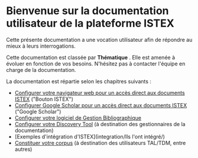 # Bienvenue sur la documentation utilisateur de la plateforme ISTEX

Cette présente documentation a une vocation utilisateur afin de répondre au mieux à leurs interrogations.

Cette documentation est classée par **Thématique** . Elle est amenée à évoluer en fonction de vos besoins. N'hésitez pas à contacter l'équipe en charge de la documentation.

 
La documentation est répartie selon les chapitres suivants :

* [Configurer votre navigateur web pour un accès direct aux documents ISTEX](usage/button/) ("Bouton ISTEX")
* [Configurer Google Scholar pour un accès direct aux documents ISTEX](usage/googlescholar/) ("Google Scholar")
* [Configurer votre logiciel de Gestion Bibliographique](usage/bib/)
* [Configurer votre Discovery Tool](integration/discovery-tools/) (à destination des gestionnaires de la documentation)
* [Exemples d'intégration d'ISTEX](integration/Ils l'ont intégré/)
* [Constituer votre corpus](tdm/introduction/) (à destination des utilisateurs TAL/TDM, entre autres)
